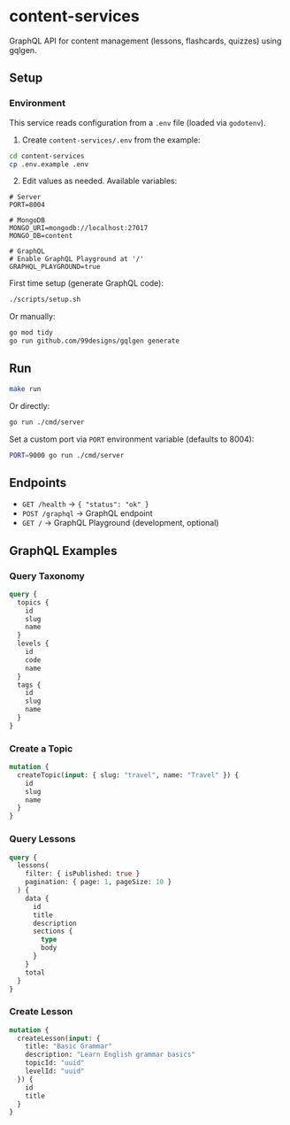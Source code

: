 # content-services

GraphQL API for content management (lessons, flashcards, quizzes) using gqlgen.

## Setup

### Environment

This service reads configuration from a `.env` file (loaded via `godotenv`).

1) Create `content-services/.env` from the example:

```bash
cd content-services
cp .env.example .env
```

2) Edit values as needed. Available variables:

```
# Server
PORT=8004

# MongoDB
MONGO_URI=mongodb://localhost:27017
MONGO_DB=content

# GraphQL
# Enable GraphQL Playground at '/'
GRAPHQL_PLAYGROUND=true
```

First time setup (generate GraphQL code):

```bash
./scripts/setup.sh
```

Or manually:

```bash
go mod tidy
go run github.com/99designs/gqlgen generate
```

## Run

```bash
make run
```

Or directly:

```bash
go run ./cmd/server
```

Set a custom port via `PORT` environment variable (defaults to 8004):

```bash
PORT=9000 go run ./cmd/server
```

## Endpoints

- `GET /health` -> `{ "status": "ok" }`
- `POST /graphql` -> GraphQL endpoint
- `GET /` -> GraphQL Playground (development, optional)

## GraphQL Examples

### Query Taxonomy

```graphql
query {
  topics {
    id
    slug
    name
  }
  levels {
    id
    code
    name
  }
  tags {
    id
    slug
    name
  }
}
```

### Create a Topic

```graphql
mutation {
  createTopic(input: { slug: "travel", name: "Travel" }) {
    id
    slug
    name
  }
}
```

### Query Lessons

```graphql
query {
  lessons(
    filter: { isPublished: true }
    pagination: { page: 1, pageSize: 10 }
  ) {
    data {
      id
      title
      description
      sections {
        type
        body
      }
    }
    total
  }
}
```

### Create Lesson

```graphql
mutation {
  createLesson(input: {
    title: "Basic Grammar"
    description: "Learn English grammar basics"
    topicId: "uuid"
    levelId: "uuid"
  }) {
    id
    title
  }
}
```
